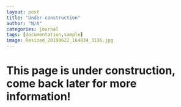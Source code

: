 ```yaml
---
layout: post
title: "Under construction"
author: "N/A"
categories: journal
tags: [documentation,sample]
image: Resized_20190622_164834_3136.jpg
---
```


# This page is under construction, come back later for more information!
